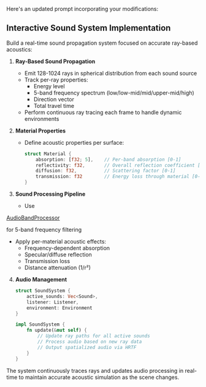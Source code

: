 Here's an updated prompt incorporating your modifications:

## Interactive Sound System Implementation 

Build a real-time sound propagation system focused on accurate ray-based acoustics:

1. **Ray-Based Sound Propagation**
   - Emit 128-1024 rays in spherical distribution from each sound source
   - Track per-ray properties:
     - Energy level
     - 5-band frequency spectrum (low/low-mid/mid/upper-mid/high)
     - Direction vector
     - Total travel time
   - Perform continuous ray tracing each frame to handle dynamic environments

2. **Material Properties** 
   - Define acoustic properties per surface:
     ```rust
     struct Material {
         absorption: [f32; 5],    // Per-band absorption [0-1]
         reflectivity: f32,       // Overall reflection coefficient [0-1]
         diffusion: f32,          // Scattering factor [0-1] 
         transmission: f32        // Energy loss through material [0-1]
     }
     ```

3. **Sound Processing Pipeline**
   - Use 

[AudioBandProcessor](../src/filter.rs)

 for 5-band frequency filtering
   - Apply per-material acoustic effects:
     - Frequency-dependent absorption
     - Specular/diffuse reflection
     - Transmission loss
     - Distance attenuation (1/r²)

4. **Audio Management**
   ```rust
   struct SoundSystem {
       active_sounds: Vec<Sound>,
       listener: Listener,
       environment: Environment
   }
   
   impl SoundSystem {
       fn update(&mut self) {
           // Update ray paths for all active sounds
           // Process audio based on new ray data
           // Output spatialized audio via HRTF
       }
   }
   ```

The system continuously traces rays and updates audio processing in real-time to maintain accurate acoustic simulation as the scene changes.